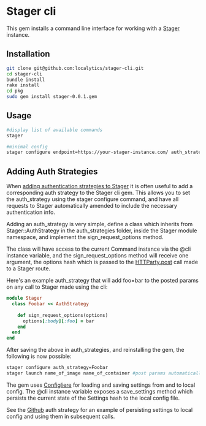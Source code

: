 # Stager cli

This gem installs a command line interface for working with a [Stager](https://github.com/localytics/stager) instance.

## Installation

```bash
git clone git@github.com:localytics/stager-cli.git
cd stager-cli
bundle install
rake install
cd pkg
sudo gem install stager-0.0.1.gem
```

## Usage

```bash
#display list of available commands
stager

#minimal config
stager configure endpoint=https://your-stager-instance.com/ auth_strategy=Basic #or Github, depends on Stager instance config
```

## Adding Auth Strategies

When [adding authentication strategies to Stager](https://github.com/localytics/stager/tree/master/request_handlers#authentication_strategy) it is often useful to add a corresponding auth strategy to the Stager cli gem. This allows you to set the auth_strategy using the stager configure command, and have all requests to Stager automatically amended to include the necessary authentication info.

Adding an auth_strategy is very simple, define a class which inherits from Stager::AuthStrategy in the auth_strategies folder, inside the Stager module namespace, and implement the sign_request_options method.

The class will have access to the current Command instance via the @cli instance variable, and the sign_request_options method will receive one argument, the options hash which is passed to the [HTTParty.post](http://www.ruby-doc.org/gems/docs/h/httparty2-0.7.10/HTTParty/ClassMethods.html#method-i-post) call made to a Stager route.

Here's an example auth_strategy that will add foo=bar to the posted params on any call to Stager made using the cli:

```ruby
module Stager
  class Foobar << AuthStrategy
  
    def sign_request_options(options)
      options[:body][:foo] = bar
    end
  end
end
```

After saving the above in auth_strategies, and reinstalling the gem, the following is now possible:

```bash
stager configure auth_strategy=Foobar
stager launch name_of_image name_of_container #post params automatically include foo=bar
```

The gem uses [Configliere](https://github.com/infochimps-labs/configliere) for loading and saving settings from and to local config. The @cli instance variable exposes a save_settings method which persists the current state of the Settings hash to the local config file.

See the [Github](lib/auth_strategies/github.rb) auth strategy for an example of persisting settings to local config and using them in subsequent calls.
